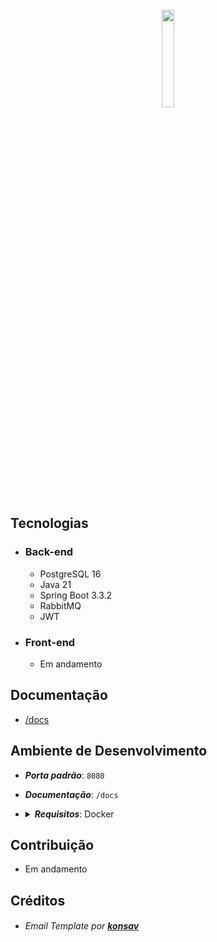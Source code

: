 
<br>

<div align="center">
  <a href="https://xisyz.xyz">
    <img width="20%" height="20%" src="https://github.com/lucas-adm/springboot-xyz/blob/main/src/main/resources/public/imgs/xyz.png">
  </a>
</div>


## Tecnologias

- ### Back-end

  - PostgreSQL 16
  - Java 21
  - Spring Boot 3.3.2
  - RabbitMQ
  - JWT

- ### Front-end

  - Em andamento

## Documentação

  - <a href="https://xisyz.xyz/docs">/docs</a>

## Ambiente de Desenvolvimento

 - ***Porta padrão***: `8080`
 - ***Documentação***: `/docs`

- <details>

  <summary><b><i>Requisitos</i></b>: Docker</summary>

  <br>
  
  > Certifique-se de não ter alterado o arquivo .env
    
  Para iniciar a aplicação: dentro do diretório, execute no terminal:
  ```
  docker compose up -d
  ```
    
  Para interromper a aplicação: dentro do diretório, execute no terminal:
  ```
  docker compose stop
  ```
  
  Para iniciar a aplicação: dentro do diretório, execute no terminal:
  ```
  docker compose start
  ```

  Para excluir os contêineres: dentro do diretório, execute no terminal:
  ```
  docker compose down --rmi all --volumes
  ```
  
</details>

## Contribuição

  - Em andamento

## Créditos

  - ###### Email Template por <a href="https://github.com/konsav/email-templates">***konsav***</a>
